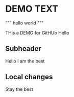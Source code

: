 # DEMO TEXT

"""
hello world
"""

THis a DEMO for GitHUb
Hello

## Subheader

Hello I am the best

## Local changes

Stay the best
